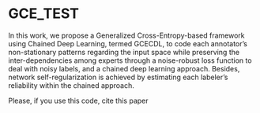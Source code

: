 # GCE_TEST


 In this work, we propose a  Generalized Cross-Entropy-based framework using Chained Deep Learning, termed GCECDL, to code each annotator’s non-stationary patterns regarding the input space while preserving the inter-dependencies among experts through a  noise-robust loss function to deal with noisy labels, and a chained deep learning approach. Besides, network self-regularization is achieved by estimating each labeler’s reliability within the chained approach. 
 
 Please, if you use this code, cite this paper
